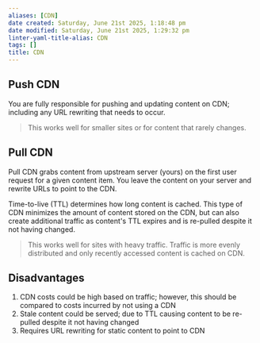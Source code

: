 ```yaml
---
aliases: [CDN]
date created: Saturday, June 21st 2025, 1:18:48 pm
date modified: Saturday, June 21st 2025, 1:29:32 pm
linter-yaml-title-alias: CDN
tags: []
title: CDN
---
```


## Push CDN

You are fully responsible for pushing and updating content on CDN; including any URL rewriting that needs to occur.

> This works well for smaller sites or for content that rarely changes.

## Pull CDN

Pull CDN grabs content from upstream server (yours) on the first user request for a given content item. You leave the content on your server and rewrite URLs to point to the CDN.

Time-to-live (TTL) determines how long content is cached. This type of CDN minimizes the amount of content stored on the CDN, but can also create additional traffic as content's TTL expires and is re-pulled despite it not having changed.

> This works well for sites with heavy traffic. Traffic is more evenly distributed and only recently accessed content is cached on CDN.

## Disadvantages

1. CDN costs could be high based on traffic; however, this should be compared to costs incurred by not using a CDN
2. Stale content could be served; due to TTL causing content to be re-pulled despite it not having changed
3. Requires URL rewriting for static content to point to CDN
